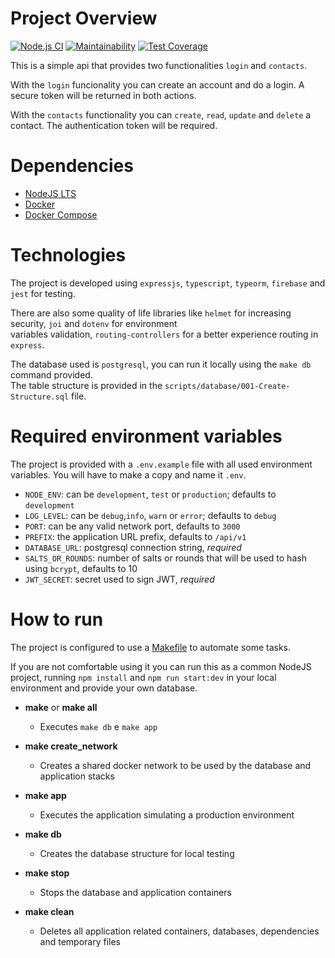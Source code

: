 # Project Overview

[![Node.js CI](https://github.com/jsilvaigor/contact-list/actions/workflows/node.js.yml/badge.svg)](https://github.com/jsilvaigor/contact-list/actions/workflows/node.js.yml)
[![Maintainability](https://api.codeclimate.com/v1/badges/e192bb7a479b706178d8/maintainability)](https://codeclimate.com/github/jsilvaigor/contact-list/maintainability)
[![Test Coverage](https://api.codeclimate.com/v1/badges/e192bb7a479b706178d8/test_coverage)](https://codeclimate.com/github/jsilvaigor/contact-list/test_coverage)

This is a simple api that provides two functionalities `login` and `contacts`. 

With the `login` funcionality you can create an account and do a login. A secure token will be returned in both actions. 

With the `contacts` functionality you can `create`, `read`, `update` and `delete` a contact. The authentication token will be required.

# Dependencies
- [NodeJS LTS](https://nodejs.org/en/download/)
- [Docker](https://www.docker.com/products/docker-desktop)
- [Docker Compose](https://docs.docker.com/compose/install/)

# Technologies

The project is developed using `expressjs`, `typescript`, `typeorm`, `firebase` and `jest` for testing.

There are also some quality of life libraries like `helmet` for increasing security, `joi` and `dotenv` for environment \
variables validation, `routing-controllers` for a better experience routing in `express`.

The database used is `postgresql`, you can run it locally using the `make db` command provided.\
The table structure is provided in the `scripts/database/001-Create-Structure.sql` file.

# Required environment variables

The project is provided with a `.env.example` file with all used environment variables. You will have to make a copy and name it `.env`.

- `NODE_ENV`: can be `development`, `test` or `production`; defaults to `development`
- `LOG_LEVEL`: can be `debug`,`info`, `warn` or `error`; defaults to `debug`
- `PORT`: can be any valid network port, defaults to `3000`
- `PREFIX`: the application URL prefix, defaults to `/api/v1`
- `DATABASE_URL`: postgresql connection string, *required*
- `SALTS_OR_ROUNDS`: number of salts or rounds that will be used to hash using `bcrypt`, defaults to 10
- `JWT_SECRET`: secret used to sign JWT, *required*

# How to run

The project is configured to use a [Makefile](https://www.gnu.org/software/make/) to automate some tasks.

If you are not comfortable using it you can run this as a common NodeJS project, running `npm install` and `npm run start:dev` in your local environment and provide your own database.

- **make** or **make all**

    - Executes `make db` e `make app`

- **make create_network**

    - Creates a shared docker network to be used by the database and application stacks

- **make app**
    - Executes the application simulating a production environment

- **make db**

    - Creates the database structure for local testing

- **make stop**

    - Stops the database and application containers

- **make clean**

    - Deletes all application related containers, databases, dependencies and temporary files






